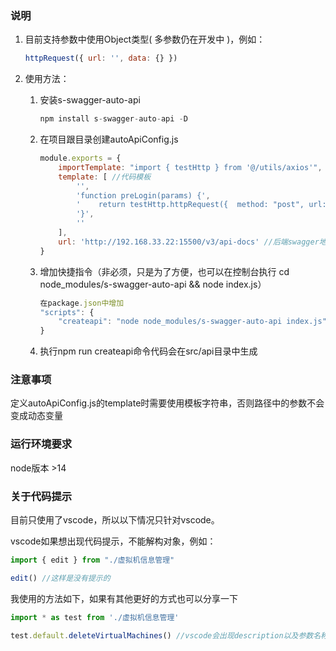 ### 说明

1. 目前支持参数中使用Object类型( 多参数仍在开发中 )，例如： 

   ```JavaScript
   httpRequest({ url: '', data: {} })
   ```

2. 使用方法：

   1. 安装s-swagger-auto-api

      ```JavaScript
      npm install s-swagger-auto-api -D
      ```

   2. 在项目跟目录创建autoApiConfig.js

      ```JavaScript
      module.exports = {
          importTemplate: "import { testHttp } from '@/utils/axios'", //引入函数
          template: [ //代码模板
              '',
              'function preLogin(params) {',
              '    return testHttp.httpRequest({  method: "post", url: ``, data: {params} })',
              '}',
              ''
          ],
          url: 'http://192.168.33.22:15500/v3/api-docs' //后端swagger地址
      }
      ```

   3. 增加快捷指令（非必须，只是为了方便，也可以在控制台执行 cd node_modules/s-swagger-auto-api && node index.js）

      ```JavaScript
      在package.json中增加
      "scripts": {
          "createapi": "node node_modules/s-swagger-auto-api index.js"
      }
      ```

   4. 执行npm run createapi命令代码会在src/api目录中生成



### 注意事项

定义autoApiConfig.js的template时需要使用模板字符串，否则路径中的参数不会变成动态变量



### 运行环境要求

node版本 >14



### 关于代码提示

目前只使用了vscode，所以以下情况只针对vscode。

vscode如果想出现代码提示，不能解构对象，例如：

```javascript
import { edit } from "./虚拟机信息管理"

edit() //这样是没有提示的
```

我使用的方法如下，如果有其他更好的方式也可以分享一下

```javascript
import * as test from './虚拟机信息管理'

test.default.deleteVirtualMachines() //vscode会出现description以及参数名称
```

